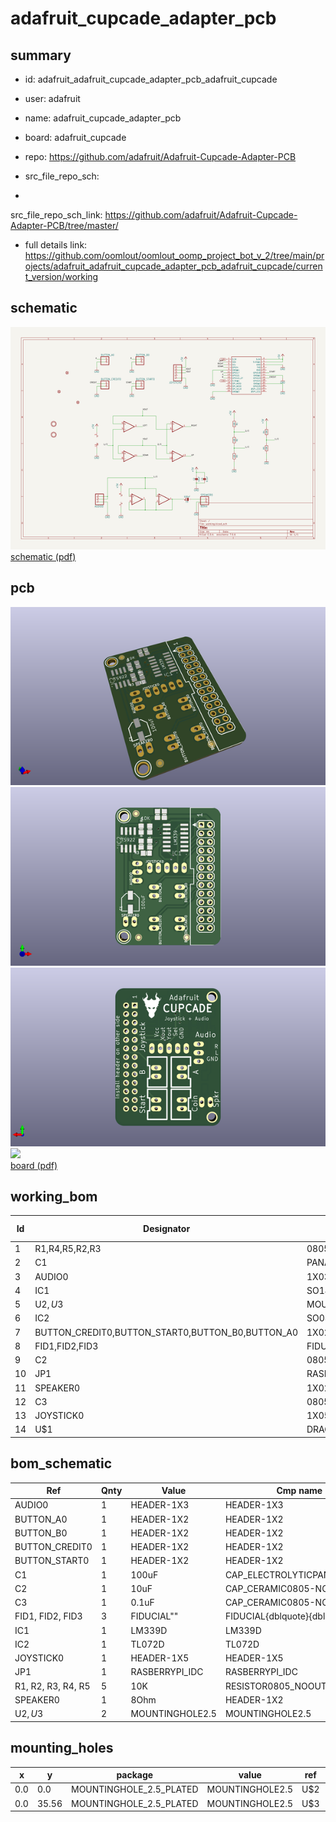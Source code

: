 # adafruit_cupcade_adapter_pcb
 
## summary 
* id: adafruit_adafruit_cupcade_adapter_pcb_adafruit_cupcade
* user: adafruit
* name: adafruit_cupcade_adapter_pcb
* board: adafruit_cupcade
* repo: https://github.com/adafruit/Adafruit-Cupcade-Adapter-PCB



* src_file_repo_sch: 
*
 src_file_repo_sch_link: https://github.com/adafruit/Adafruit-Cupcade-Adapter-PCB/tree/master/
* full details link: https://github.com/oomlout/oomlout_oomp_project_bot_v_2/tree/main/projects/adafruit_adafruit_cupcade_adapter_pcb_adafruit_cupcade/current_version/working  

## schematic  
![](working_schematic_600.png)  
[schematic (pdf)](working_schematic.pdf)  

## pcb  
![](working_3d_600.png) 
![](working_3d_front_600.png)  
![](working_3d_back_600.png)  
![](working_600.png)  
[board (pdf)](working.pdf)  

## working_bom
| Id | Designator | Footprint | Quantity | Designation | Supplier and ref |  | None | 
| --- | --- | --- | --- | --- | --- | --- | --- | 
| 1 | R1,R4,R5,R2,R3 | 0805-NO | 5 | 10K |  |  | [''] | 
| 2 | C1 | PANASONIC_C | 1 | 100uF |  |  | [''] | 
| 3 | AUDIO0 | 1X03_OVAL | 1 |  |  |  | [''] | 
| 4 | IC1 | SO14 | 1 | LM339D |  |  | [''] | 
| 5 | U$2,U$3 | MOUNTINGHOLE_2.5_PLATED | 2 | MOUNTINGHOLE2.5 |  |  | [''] | 
| 6 | IC2 | SO08 | 1 | TS922 |  |  | [''] | 
| 7 | BUTTON_CREDIT0,BUTTON_START0,BUTTON_B0,BUTTON_A0 | 1X02_OVAL | 4 |  |  |  | [''] | 
| 8 | FID1,FID2,FID3 | FIDUCIAL_1MM | 3 | FIDUCIAL" |  |  | [''] | 
| 9 | C2 | 0805-NO | 1 | 10uF |  |  | [''] | 
| 10 | JP1 | RASBERRYPI_IDC | 1 |  |  |  | [''] | 
| 11 | SPEAKER0 | 1X02_OVAL | 1 | 8Ohm |  |  | [''] | 
| 12 | C3 | 0805-NO | 1 | 0.1uF |  |  | [''] | 
| 13 | JOYSTICK0 | 1X05_OVAL | 1 |  |  |  | [''] | 
| 14 | U$1 | DRAGON_300MIL | 1 |  |  |  | [''] | 


## bom_schematic
| Ref | Qnty | Value | Cmp name | Footprint | Description | Vendor | DNP | 
| --- | --- | --- | --- | --- | --- | --- | --- | 
| AUDIO0 | 1 | HEADER-1X3 | HEADER-1X3 | working:1X03_OVAL |  |  |  | 
| BUTTON_A0 | 1 | HEADER-1X2 | HEADER-1X2 | working:1X02_OVAL |  |  |  | 
| BUTTON_B0 | 1 | HEADER-1X2 | HEADER-1X2 | working:1X02_OVAL |  |  |  | 
| BUTTON_CREDIT0 | 1 | HEADER-1X2 | HEADER-1X2 | working:1X02_OVAL |  |  |  | 
| BUTTON_START0 | 1 | HEADER-1X2 | HEADER-1X2 | working:1X02_OVAL |  |  |  | 
| C1 | 1 | 100uF | CAP_ELECTROLYTICPANASONIC_C | working:PANASONIC_C |  |  |  | 
| C2 | 1 | 10uF | CAP_CERAMIC0805-NOOUTLINE | working:0805-NO |  |  |  | 
| C3 | 1 | 0.1uF | CAP_CERAMIC0805-NOOUTLINE | working:0805-NO |  |  |  | 
| FID1, FID2, FID3 | 3 | FIDUCIAL"" | FIDUCIAL{dblquote}{dblquote} | working:FIDUCIAL_1MM |  |  |  | 
| IC1 | 1 | LM339D | LM339D | working:SO14 |  |  |  | 
| IC2 | 1 | TL072D | TL072D | working:SO08 |  |  |  | 
| JOYSTICK0 | 1 | HEADER-1X5 | HEADER-1X5 | working:1X05_OVAL |  |  |  | 
| JP1 | 1 | RASBERRYPI_IDC | RASBERRYPI_IDC | working:RASBERRYPI_IDC |  |  |  | 
| R1, R2, R3, R4, R5 | 5 | 10K | RESISTOR0805_NOOUTLINE | working:0805-NO |  |  |  | 
| SPEAKER0 | 1 | 8Ohm | HEADER-1X2 | working:1X02_OVAL |  |  |  | 
| U$2, U$3 | 2 | MOUNTINGHOLE2.5 | MOUNTINGHOLE2.5 | working:MOUNTINGHOLE_2.5_PLATED |  |  |  | 


## mounting_holes
| x | y | package | value | ref | size | 
| --- | --- | --- | --- | --- | --- | 
| 0.0 | 0.0 | MOUNTINGHOLE_2.5_PLATED | MOUNTINGHOLE2.5 | U$2 | m3 | 
| 0.0 | 35.56 | MOUNTINGHOLE_2.5_PLATED | MOUNTINGHOLE2.5 | U$3 | m3 | 


